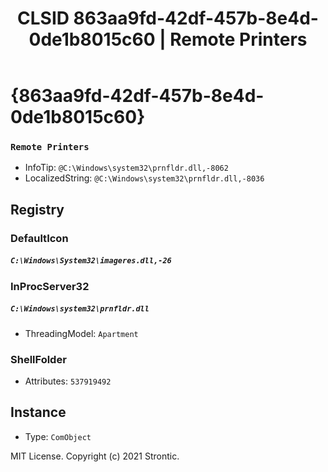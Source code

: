 ﻿---
title: "CLSID 863aa9fd-42df-457b-8e4d-0de1b8015c60 | Remote Printers"
excerpt: What is COM-Object CLSID 863aa9fd-42df-457b-8e4d-0de1b8015c60?
---

# {863aa9fd-42df-457b-8e4d-0de1b8015c60}

### `Remote Printers`
* InfoTip: `@C:\Windows\system32\prnfldr.dll,-8062`
* LocalizedString: `@C:\Windows\system32\prnfldr.dll,-8036`

## Registry


### DefaultIcon

##### `C:\Windows\System32\imageres.dll,-26`

### InProcServer32

##### `C:\Windows\system32\prnfldr.dll`
* ThreadingModel: `Apartment`

### ShellFolder

* Attributes: `537919492`

## Instance

* Type: `ComObject`

MIT License. Copyright (c) 2021 Strontic.



